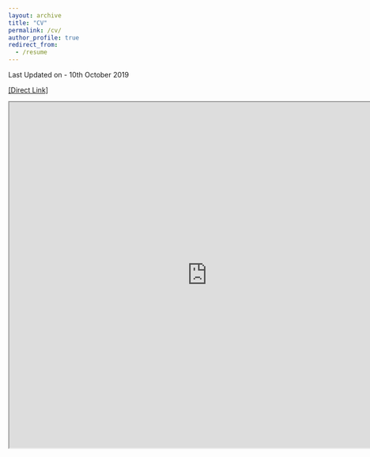 ```yaml
---
layout: archive
title: "CV"
permalink: /cv/
author_profile: true
redirect_from:
  - /resume
---
```


Last Updated on - 10th October 2019

[[Direct Link]](https://drive.google.com/file/d/1ieUDZLAf2dSRf_8B-GwonpYLKjzNfH8G/preview)

<iframe src="https://drive.google.com/file/d/1ieUDZLAf2dSRf_8B-GwonpYLKjzNfH8G/preview" width="800" height="700"></iframe>